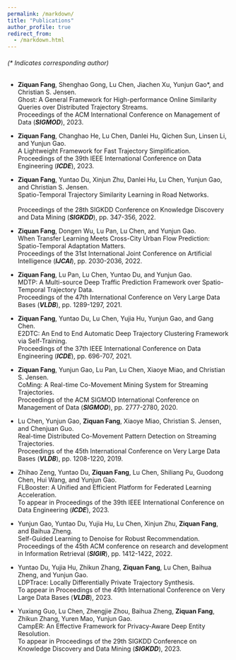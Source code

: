 ```yaml
---
permalink: /markdown/
title: "Publications"
author_profile: true
redirect_from: 
  - /markdown.html
---
```


###### (* Indicates corresponding author)

- **Ziquan Fang**, Shenghao Gong, Lu Chen, Jiachen Xu, Yunjun Gao*, and Christian S. Jensen.<br>
Ghost: A General Framework for High-performance Online Similarity Queries over Distributed Trajectory Streams.<br>
Proceedings of the ACM International Conference on Management of Data (***SIGMOD***), 2023.

- **Ziquan Fang**, Changhao He, Lu Chen, Danlei Hu, Qichen Sun, Linsen Li, and Yunjun Gao.<br> 
A Lightweight Framework for Fast Trajectory Simplification.<br> 
Proceedings of the 39th IEEE International Conference on Data Engineering (***ICDE***), 2023.

- **Ziquan Fang**, Yuntao Du, Xinjun Zhu, Danlei Hu, Lu Chen, Yunjun Gao, and Christian S. Jensen.<br>
Spatio-Temporal Trajectory Similarity Learning in Road Networks.<br>  
Proceedings of the 28th SIGKDD Conference on Knowledge Discovery and Data Mining (***SIGKDD***), pp. 347-356, 2022. 
        
 - **Ziquan Fang**, Dongen Wu, Lu Pan, Lu Chen, and Yunjun Gao.<br> 
 When Transfer Learning Meets Cross-City Urban Flow Prediction: Spatio-Temporal Adaptation Matters.<br> 
 Proceedings of the 31st International Joint Conference on Artificial Intelligence (***IJCAI***), pp. 2030-2036, 2022. 
        
 - **Ziquan Fang**, Lu Pan, Lu Chen, Yuntao Du, and Yunjun Gao.<br> 
 MDTP: A Multi-source Deep Traffic Prediction Framework over Spatio-Temporal Trajectory Data.<br> 
 Proceedings of the 47th International Conference on Very Large Data Bases (***VLDB***), pp. 1289-1297, 2021.
        
 - **Ziquan Fang**, Yuntao Du, Lu Chen, Yujia Hu, Yunjun Gao, and Gang Chen.<br> 
 E2DTC: An End to End Automatic Deep Trajectory Clustering Framework via Self-Training.<br> 
 Proceedings of the 37th IEEE International Conference on Data Engineering (***ICDE***), pp. 696-707, 2021. 
        
 - **Ziquan Fang**, Yunjun Gao, Lu Pan, Lu Chen, Xiaoye Miao, and Christian S. Jensen.<br> 
 CoMing: A Real-time Co-Movement Mining System for Streaming Trajectories.<br> 
 Proceedings of the ACM SIGMOD International Conference on Management of Data (***SIGMOD***), pp. 2777-2780, 2020. 
        
 - Lu Chen, Yunjun Gao, **Ziquan Fang**, Xiaoye Miao, Christian S. Jensen, and Chenjuan Guo.<br> 
 Real-time Distributed Co-Movement Pattern Detection on Streaming Trajectories.<br> 
 Proceedings of the 45th International Conference on Very Large Data Bases (***VLDB***), pp. 1208-1220, 2019.
        
 - Zhihao Zeng, Yuntao Du, **Ziquan Fang**, Lu Chen, Shiliang Pu, Guodong Chen, Hui Wang, and Yunjun Gao.<br> 
 FLBooster: A Unified and Efficient Platform for Federated Learning Acceleration.<br> 
 To appear in Proceedings of the 39th IEEE International Conference on Data Engineering (***ICDE***), 2023. 
        
 - Yunjun Gao, Yuntao Du, Yujia Hu, Lu Chen, Xinjun Zhu, **Ziquan Fang**, and Baihua Zheng.<br> 
 Self-Guided Learning to Denoise for Robust Recommendation.<br> 
 Proceedings of the 45th ACM conference on research and development in Information Retrieval (***SIGIR***), pp. 1412-1422, 2022.
        
 - Yuntao Du, Yujia Hu, Zhikun Zhang, **Ziquan Fang**, Lu Chen, Baihua Zheng, and Yunjun Gao.<br> 
 LDPTrace: Locally Differentially Private Trajectory Synthesis.<br> 
 To appear in Proceedings of the 49th International Conference on Very Large Data Bases (***VLDB***), 2023.
        
 - Yuxiang Guo, Lu Chen, Zhengjie Zhou, Baihua Zheng, **Ziquan Fang**, Zhikun Zhang, Yuren Mao, Yunjun Gao.<br> 
 CampER: An Effective Framework for Privacy-Aware Deep Entity Resolution.<br> 
 To appear in Proceedings of the 29th SIGKDD Conference on Knowledge Discovery and Data Mining (***SIGKDD***), 2023.

